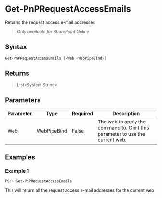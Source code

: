 # Get-PnPRequestAccessEmails
Returns the request access e-mail addresses
>*Only available for SharePoint Online*
## Syntax
```powershell
Get-PnPRequestAccessEmails [-Web <WebPipeBind>]
```


## Returns
>List<System.String>

## Parameters
Parameter|Type|Required|Description
---------|----|--------|-----------
|Web|WebPipeBind|False|The web to apply the command to. Omit this parameter to use the current web.|
## Examples

### Example 1
```powershell
PS:> Get-PnPRequestAccessEmails
```
This will return all the request access e-mail addresses for the current web
